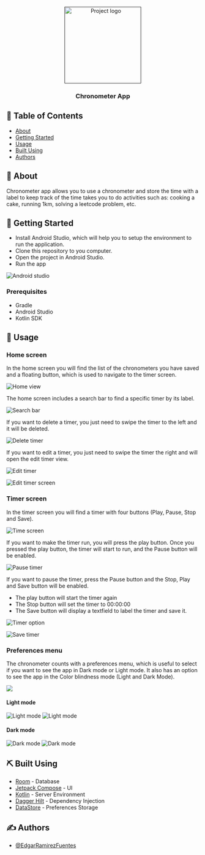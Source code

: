 <p align="center">
  <a href="" rel="noopener">
 <img width=200px height=200px src="./assets/chronometer.png" alt="Project logo"></a>
</p>

<h3 align="center">Chronometer App</h3>

## 📝 Table of Contents

- [About](#about)
- [Getting Started](#getting_started)
- [Usage](#usage)
- [Built Using](#built_using)
- [Authors](#authors)

## 🧐 About <a name = "about"></a>

Chronometer app allows you to use a chronometer and store the time with a label to keep track of the time takes you to do activities such as: cooking a cake, running 1km, solving a leetcode problem, etc.

## 🏁 Getting Started <a name = "getting_started"></a>

* Install Android Studio, which will help you to setup the environment to run the application.
* Clone this repository to you computer.
* Open the project in Android Studio.
* Run the app

![Android studio](./assets/android_studio.png)

### Prerequisites

- Gradle
- Android Studio
- Kotlin SDK


## 🎈 Usage <a name="usage"></a>

### Home screen

In the home screen you will find the list of the chronometers you have saved and a floating button, which is used to navigate to the timer screen.

![Home view](./assets/home_view.png)

The home screen includes a search bar to find a specific timer by its label.

![Search bar](./assets/searchbar.png)

If you want to delete a timer, you just need to swipe the timer to the left and it will be deleted.

![Delete timer](./assets/delete_timer.png)

If you want to edit a timer, you just need to swipe the timer the right and will open the edit timer view.

![Edit timer](./assets/update_timer.png)

![Edit timer screen](./assets/update_timer_screen.png)

### Timer screen

In the timer screen you will find a timer with four buttons (Play, Pause, Stop and Save).

![Time screen](./assets/play_timer.png)

If you want to make the timer run, you will press the play button.
Once you pressed the play button, the timer will start to run, and the Pause button will be enabled.

![Pause timer](./assets/puase_timer.png)

If you want to pause the timer, press the Pause button and the Stop, Play and Save button will be enabled.

* The play button will start the timer again 
* The Stop button will set the timer to 00:00:00
* The Save button will display a textfield to label the timer and save it.

![Timer option](./assets/paused_timer.png)

![Save timer](./assets/save_timer.png)

### Preferences menu

The chronometer counts with a preferences menu, which is useful to select if you want to see the app in Dark mode or Light mode. It also has an option to see the app in the Color blindness mode (Light and Dark Mode).

![](./assets/preferences_menu.png)

#### Light mode
![Light mode](./assets/color_blindness_dark.png)
![Light mode](./assets/color_blindness_light.png)

#### Dark mode
![Dark mode](./assets/dark_mode.png)
![Dark mode](./assets/dark_mode_2.png)

## ⛏️ Built Using <a name = "built_using"></a>

- [Room](https://developer.android.com/training/data-storage/room/) - Database
- [Jetpack Compose](https://developer.android.com/jetpack/compose) - UI
- [Kotlin](https://kotlinlang.org/) - Server Environment
- [Dagger Hilt](https://dagger.dev/hilt/) - Dependency Injection
- [DataStore](https://developer.android.com/jetpack/androidx/releases/datastore) - Preferences Storage

## ✍️ Authors <a name = "authors"></a>

- [@EdgarRamirezFuentes](https://github.com/EdgarRamirezFuentes)
